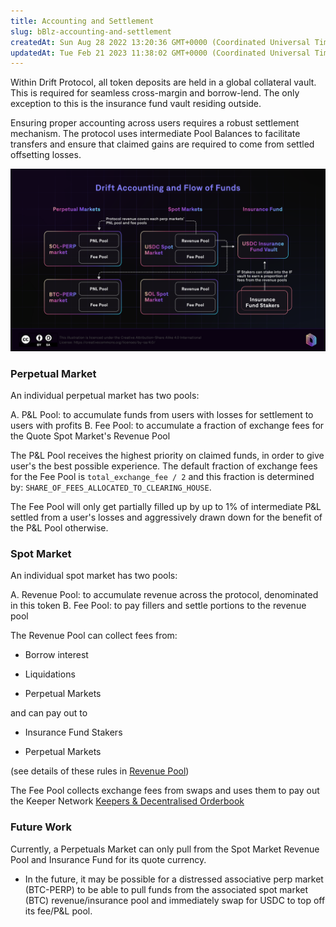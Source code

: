 ```yaml
---
title: Accounting and Settlement
slug: bBlz-accounting-and-settlement
createdAt: Sun Aug 28 2022 13:20:36 GMT+0000 (Coordinated Universal Time)
updatedAt: Tue Feb 21 2023 11:38:02 GMT+0000 (Coordinated Universal Time)
---
```


Within Drift Protocol, all token deposits are held in a global collateral vault. This is required for seamless cross-margin and borrow-lend. The only exception to this is the insurance fund vault residing outside.

Ensuring proper accounting across users requires a robust settlement mechanism. The protocol uses intermediate Pool Balances to facilitate transfers and ensure that claimed gains are required to come from settled offsetting losses.

![High Level Architecture](../../static/assets/7o9CDj7ho4pmKHiTI8_aD_img9824.png)

### Perpetual Market

An individual perpetual market has two pools:

&#x20; A. P\&L Pool: to accumulate funds from users with losses for settlement to users with profits
&#x20; B. Fee Pool: to accumulate a fraction of exchange fees for the Quote Spot Market's Revenue Pool

The P\&L Pool receives the highest priority on claimed funds, in order to give user's the best possible experience. The default fraction of exchange fees for the Fee Pool is `total_exchange_fee / 2` and this fraction is determined by: `SHARE_OF_FEES_ALLOCATED_TO_CLEARING_HOUSE`.

<!-- :::hint{type="info"} -->

The Fee Pool will only get partially filled up by up to 1% of intermediate P\&L settled from a user's losses and aggressively drawn down for the benefit of the P\&L Pool otherwise.

<!-- ::: -->

### Spot Market

An individual spot market has two pools:

&#x20; A. Revenue Pool: to accumulate revenue across the protocol, denominated in this token
&#x20; B. Fee Pool: to pay fillers and settle portions to the revenue pool

The Revenue Pool can collect fees from:

-   Borrow interest

-   Liquidations

-   Perpetual Markets

and can pay out to

-   Insurance Fund Stakers

-   Perpetual Markets

(see details of these rules in [Revenue Pool](<../Drift Protocol v2 Docs/Revenue Pool.md>))

The Fee Pool collects exchange fees from swaps and uses them to pay out the Keeper Network [Keepers & Decentralised Orderbook](<../Drift Protocol v2 Docs/Keepers _ Decentralised Orderbook.md>)

### Future Work

Currently, a Perpetuals Market can only pull from the Spot Market Revenue Pool and Insurance Fund for its quote currency.

-   In the future, it may be possible for a distressed associative perp market (BTC-PERP) to be able to pull funds from the associated spot market (BTC) revenue/insurance pool and immediately swap for USDC to top off its fee/P\&L pool.&#x20;

